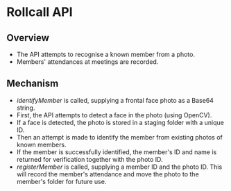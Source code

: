 # Rollcall API

## Overview
* The API attempts to recognise a known member from a photo.
* Members' attendances at meetings are recorded.

## Mechanism
* _identifyMember_ is called, supplying a frontal face photo as a Base64 string.
* First, the API attempts to detect a face in the photo (using OpenCV).
* If a face is detected, the photo is stored in a staging folder with a unique ID.
* Then an attempt is made to identify the member from existing photos of known members.
* If the member is successfully identified, the member's ID and name is returned for verification together with the photo ID.
* _registerMember_ is called, supplying a member ID and the photo ID. This will record the member's attendance and move the photo to the member's folder for future use.